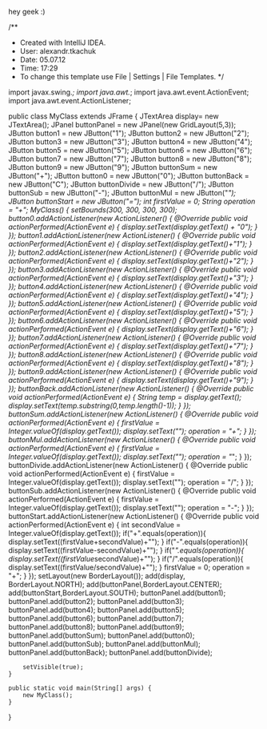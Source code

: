 hey geek :)

/**
 * Created with IntelliJ IDEA.
 * User: alexandr.tkachuk
 * Date: 05.07.12
 * Time: 17:29
 * To change this template use File | Settings | File Templates.
 */


import javax.swing.*;
import java.awt.*;
import java.awt.event.ActionEvent;
import java.awt.event.ActionListener;

public class MyClass extends JFrame {
    JTextArea display= new JTextArea();
    JPanel buttonPanel = new JPanel(new GridLayout(5,3));
    JButton button1 = new JButton("1");
    JButton button2 = new JButton("2");
    JButton button3 = new JButton("3");
    JButton button4 = new JButton("4");
    JButton button5 = new JButton("5");
    JButton button6 = new JButton("6");
    JButton button7 = new JButton("7");
    JButton button8 = new JButton("8");
    JButton button9 = new JButton("9");
    JButton buttonSum = new JButton("+");
    JButton button0 = new JButton("0");
    JButton buttonBack = new JButton("C");
    JButton buttonDivide = new JButton("/");
    JButton buttonSub = new JButton("-");
    JButton buttonMul = new JButton("*");
    JButton buttonStart = new JButton("=");
    int firstValue = 0;
    String operation = "+";
    MyClass() {
        setBounds(300, 300, 300, 300);
        button0.addActionListener(new ActionListener() {
            @Override
            public void actionPerformed(ActionEvent e) {
                display.setText(display.getText() + "0");
            }
        });
        button1.addActionListener(new ActionListener() {
            @Override
            public void actionPerformed(ActionEvent e) {
                display.setText(display.getText()+"1");
            }
        });
        button2.addActionListener(new ActionListener() {
            @Override
            public void actionPerformed(ActionEvent e) {
                display.setText(display.getText()+"2");
            }
        });
        button3.addActionListener(new ActionListener() {
            @Override
            public void actionPerformed(ActionEvent e) {
                display.setText(display.getText()+"3");
            }
        });
        button4.addActionListener(new ActionListener() {
            @Override
            public void actionPerformed(ActionEvent e) {
                display.setText(display.getText()+"4");
            }
        });
        button5.addActionListener(new ActionListener() {
            @Override
            public void actionPerformed(ActionEvent e) {
                display.setText(display.getText()+"5");
            }
        });
        button6.addActionListener(new ActionListener() {
            @Override
            public void actionPerformed(ActionEvent e) {
                display.setText(display.getText()+"6");
            }
        });
        button7.addActionListener(new ActionListener() {
            @Override
            public void actionPerformed(ActionEvent e) {
                display.setText(display.getText()+"7");
            }
        });
        button8.addActionListener(new ActionListener() {
            @Override
            public void actionPerformed(ActionEvent e) {
                display.setText(display.getText()+"8");
            }
        });
        button9.addActionListener(new ActionListener() {
            @Override
            public void actionPerformed(ActionEvent e) {
                display.setText(display.getText()+"9");
            }
        });
        buttonBack.addActionListener(new ActionListener() {
            @Override
            public void actionPerformed(ActionEvent e) {
                String temp = display.getText();
                display.setText(temp.substring(0,temp.length()-1));
            }
        });
        buttonSum.addActionListener(new ActionListener() {
            @Override
            public void actionPerformed(ActionEvent e) {
                firstValue = Integer.valueOf(display.getText());
                display.setText("");
                operation = "+";
            }
        });
        buttonMul.addActionListener(new ActionListener() {
            @Override
            public void actionPerformed(ActionEvent e) {
                firstValue = Integer.valueOf(display.getText());
                display.setText("");
                operation = "*";
            }
        });
        buttonDivide.addActionListener(new ActionListener() {
            @Override
            public void actionPerformed(ActionEvent e) {
                firstValue = Integer.valueOf(display.getText());
                display.setText("");
                operation = "/";
            }
        });
        buttonSub.addActionListener(new ActionListener() {
            @Override
            public void actionPerformed(ActionEvent e) {
                firstValue = Integer.valueOf(display.getText());
                display.setText("");
                operation = "-";
            }
        });
        buttonStart.addActionListener(new ActionListener() {
            @Override
            public void actionPerformed(ActionEvent e) {
                int secondValue = Integer.valueOf(display.getText());
                if("+".equals(operation)){
                    display.setText((firstValue+secondValue)+"");
                }
                if("-".equals(operation)){
                    display.setText((firstValue-secondValue)+"");
                }
                if("*".equals(operation)){
                    display.setText((firstValue*secondValue)+"");
                }
                if("/".equals(operation)){
                    display.setText((firstValue/secondValue)+"");
                }
                firstValue = 0;
                operation = "+";
            }
        });
        setLayout(new BorderLayout());
        add(display, BorderLayout.NORTH);
        add(buttonPanel,BorderLayout.CENTER);
        add(buttonStart,BorderLayout.SOUTH);
        buttonPanel.add(button1);
        buttonPanel.add(button2);
        buttonPanel.add(button3);
        buttonPanel.add(button4);
        buttonPanel.add(button5);
        buttonPanel.add(button6);
        buttonPanel.add(button7);
        buttonPanel.add(button8);
        buttonPanel.add(button9);
        buttonPanel.add(buttonSum);
        buttonPanel.add(button0);
        buttonPanel.add(buttonSub);
        buttonPanel.add(buttonMul);
        buttonPanel.add(buttonBack);
        buttonPanel.add(buttonDivide);

        setVisible(true);
    }

    public static void main(String[] args) {
        new MyClass();
    }
}
